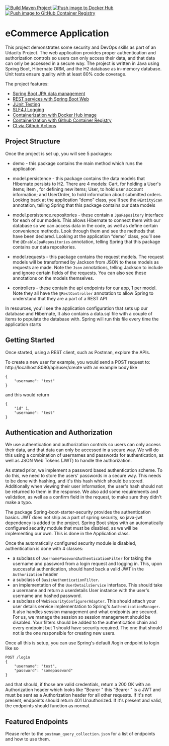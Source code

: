 [![Build Maven Project](https://github.com/Treboder/eCommerceApplication/actions/workflows/maven-build.yml/badge.svg)](https://github.com/Treboder/eCommerceApplication/actions/workflows/maven-build.yml)
[![Push image to Docker Hub](https://github.com/Treboder/eCommerceApplication/actions/workflows/docker-publish.yml/badge.svg)](https://github.com/Treboder/eCommerceApplication/actions/workflows/docker-publish.yml)
[![Push image to GitHub Container Registry](https://github.com/Treboder/eCommerceApplication/actions/workflows/ghcr-publish.yml/badge.svg)](https://github.com/Treboder/eCommerceApplication/actions/workflows/ghcr-publish.yml)

# eCommerce Application

This project demonstrates some security and DevOps skills as part of an Udacity Project. 
The web application provides proper authentication and authorization controls so users can only access their data, and that data can only be accessed in a secure way.
The project is written in Java using Spring Boot, Hibernate ORM, and the H2 database as in-memory database.
Unit tests ensure quality with at least 80% code coverage.

The project features:
* [Spring Boot JPA data management](https://spring.io/guides/gs/accessing-data-jpa/)
* [REST services with Spring Boot Web](https://spring.io/guides/tutorials/rest/)
* [JUnit Testing](https://junit.org/junit5/)
* [SLF4J Logging](https://www.slf4j.org/)
* [Containerization with Docker Hub image](https://hub.docker.com/r/treboder/ecommerceapplication/tags)
* [Containerization with Github Container Registry](https://github.com/Treboder/eCommerceApplication/pkgs/container/ecommerceapplication) 
* [CI via Github Actions](https://github.com/features/actions)

## Project Structure

Once the project is set up, you will see 5 packages:

* demo - this package contains the main method which runs the application

* model.persistence - this package contains the data models that Hibernate persists to H2. There are 4 models: Cart, for holding a User's items; Item , for defining new items; User, to hold user account information; and UserOrder, to hold information about submitted orders. Looking back at the application “demo” class, you'll see the `@EntityScan` annotation, telling Spring that this package contains our data models

* model.persistence.repositories - these contain a `JpaRepository` interface for each of our models. This allows Hibernate to connect them with our database so we can access data in the code, as well as define certain convenience methods. Look through them and see the methods that have been declared. Looking at the application “demo” class, you’ll see the `@EnableJpaRepositories` annotation, telling Spring that this package contains our data repositories.

* model.requests - this package contains the request models. The request models will be transformed by Jackson from JSON to these models as requests are made. Note the `Json` annotations, telling Jackson to include and ignore certain fields of the requests. You can also see these annotations on the models themselves.

* controllers - these contain the api endpoints for our app, 1 per model. Note they all have the `@RestController` annotation to allow Spring to understand that they are a part of a REST API

In resources, you'll see the application configuration that sets up our database and Hibernate, It also contains a data.sql file with a couple of items to populate the database with. Spring will run this file every time the application starts

## Getting Started

Once started, using a REST client, such as Postman, explore the APIs.

To create a new user for example, you would send a POST request to:
http://localhost:8080/api/user/create with an example body like 

```
{
    "username": "test"
}
```

and this would return
```
{
    "id" 1,
    "username": "test"
}
```

## Authentication and Authorization
We use authentication and authorization controls so users can only access their data, and that data can only be accessed in a secure way. We will do this using a combination of usernames and passwords for authentication, as well as JSON Web Tokens (JWT) to handle the authorization.

As stated prior, we implement a password based authentication scheme. To do this, we need to store the users' passwords in a secure way. This needs to be done with hashing, and it's this hash which should be stored. Additionally when viewing their user information, the user's hash should not be returned to them in the response.
We also add some requirements and validation, as well as a confirm field in the request, to make sure they didn't make a typo. 

The package Spring-boot-starter-security provides the authentication basics.
JWT does not ship as a part of spring security, so java-jwt dependency is added to the project. 
Spring Boot ships with an automatically configured security module that must be disabled, as we will be implementing our own. This is done in the Application class.

Once the automatically configured security module is disabled, authentication is done with 4 classes:
   * a subclass of `UsernamePasswordAuthenticationFilter` for taking the username and password from a login request and logging in. This, upon successful authentication, should hand back a valid JWT in the `Authorization` header
   * a subclass of `BasicAuthenticationFilter`. 
   * an implementation of the `UserDetailsService` interface. This should take a username and return a userdetails User instance with the user's username and hashed password.
   *  a subclass of `WebSecurityConfigurerAdapter`. This should attach your user details service implementation to Spring's `AuthenticationManager`. It also handles session management and what endpoints are secured. For us, we manage the session so session management should be disabled. Your filters should be added to the authentication chain and every endpoint but 1 should have security required. The one that should not is the one responsible for creating new users.

Once all this is setup, you can use Spring's default /login endpoint to login like so

```
POST /login 
{
    "username": "test",
    "password": "somepassword"
}
```

and that should, if those are valid credentials, return a 200 OK with an Authorization header which looks like "Bearer <data>" this "Bearer <data>" is a JWT and must be sent as a Authorization header for all other requests. If it's not present, endpoints should return 401 Unauthorized. If it's present and valid, the endpoints should function as normal.

## Featured Endpoints

Please refer to the `postman_query_collection.json` for a list of endpoints and how to use them.




